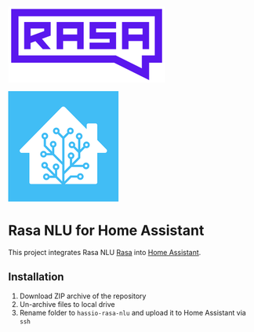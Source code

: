 ![Rasa](assets/rasa.png)

![Home Assistant](assets/home-assistant.png)

# Rasa NLU for Home Assistant

This project integrates Rasa NLU [Rasa](https://rasa.com) into [Home Assistant](https://home-assistant.io/).

## Installation

1. Download ZIP archive of the repository
2. Un-archive files to local drive
3. Rename folder to `hassio-rasa-nlu` and upload it to Home Assistant via `ssh`
